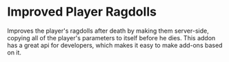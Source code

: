 # Improved Player Ragdolls
Improves the player's ragdolls after death by making them server-side, copying all of the player's parameters to itself before he dies. This addon has a great api for developers, which makes it easy to make add-ons based on it.
